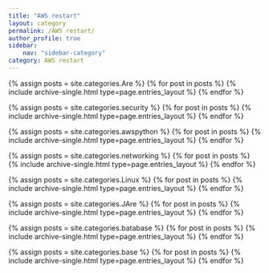 ```yaml
---
title: "AWS restart"
layout: category
permalink: /AWS restart/
author_profile: true
sidebar:
    nav: "sidebar-category"
category: AWS restart
---
```


{% assign posts = site.categories.Are %}
{% for post in posts %} {% include archive-single.html type=page.entries_layout %} {% endfor %}

{% assign posts = site.categories.security %}
{% for post in posts %} {% include archive-single.html type=page.entries_layout %} {% endfor %}


{% assign posts = site.categories.awspython %}
{% for post in posts %} {% include archive-single.html type=page.entries_layout %} {% endfor %}

{% assign posts = site.categories.networking %}
{% for post in posts %} {% include archive-single.html type=page.entries_layout %} {% endfor %}

{% assign posts = site.categories.Linux %}
{% for post in posts %} {% include archive-single.html type=page.entries_layout %} {% endfor %}

{% assign posts = site.categories.JAre %}
{% for post in posts %} {% include archive-single.html type=page.entries_layout %} {% endfor %}

{% assign posts = site.categories.batabase %}
{% for post in posts %} {% include archive-single.html type=page.entries_layout %} {% endfor %}

{% assign posts = site.categories.base %}
{% for post in posts %} {% include archive-single.html type=page.entries_layout %} {% endfor %}